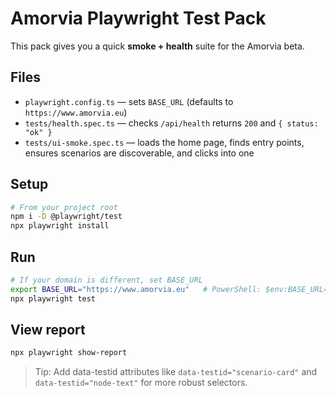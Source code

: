 # Amorvia Playwright Test Pack

This pack gives you a quick **smoke + health** suite for the Amorvia beta.

## Files
- `playwright.config.ts` — sets `BASE_URL` (defaults to `https://www.amorvia.eu`)
- `tests/health.spec.ts` — checks `/api/health` returns `200` and `{ status: "ok" }`
- `tests/ui-smoke.spec.ts` — loads the home page, finds entry points, ensures scenarios are discoverable, and clicks into one

## Setup
```bash
# From your project root
npm i -D @playwright/test
npx playwright install
```

## Run
```bash
# If your domain is different, set BASE_URL
export BASE_URL="https://www.amorvia.eu"   # PowerShell: $env:BASE_URL="https://www.amorvia.eu"
npx playwright test
```

## View report
```bash
npx playwright show-report
```

> Tip: Add data-testid attributes like `data-testid="scenario-card"` and `data-testid="node-text"` for more robust selectors.
